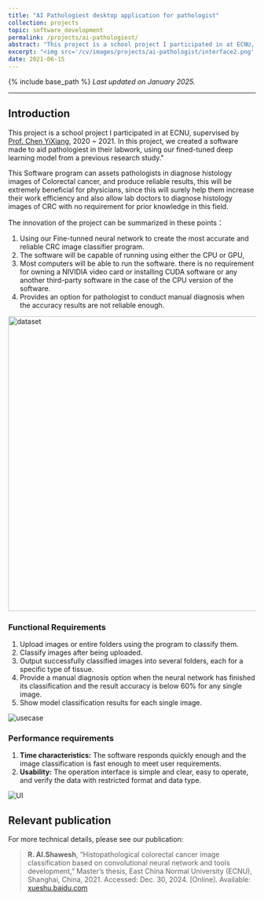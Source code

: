 ```yaml
---
title: "AI Pathologiest desktop application for pathologist"
collection: projects
topic: software_development
permalink: /projects/ai-pathologiest/
abstract: "This project is a school project I participated in at ECNU, supervised by <a href='https://faculty.ecnu.edu.cn/_s43/cyx_en/main.psp'>Prof. Chen YiXiang</a>, 2020 ~ 2021. In this project, we created a software made to aid pathologiest in their labwork, using our fined-tuned artificial model from a previous research study." 
excerpt: "<img src='/cv/images/projects/ai-pathologist/interface2.png' width='700px'>"
date: 2021-06-15
---
```


{% include base_path %}
*Last updated on January 2025.*

---

## Introduction

This project is a school project I participated in at ECNU, supervised by <a href='https://faculty.ecnu.edu.cn/_s43/cyx_en/main.psp'>Prof. Chen YiXiang</a>, 2020 ~ 2021. In this project, we created a software made to aid pathologiest in their labwork, using our fined-tuned deep learning model from a previous research study."

This Software program can assets pathologists in diagnose histology images of Colorectal cancer, and produce reliable results, this will be extremely beneficial for physicians, since this will surely help them increase their work efficiency and also allow lab doctors to diagnose histology images of CRC with no requirement for prior knowledge in this field.

The innovation of the project can be summarized in these points：

1. Using our Fine-tunned neural network to create the most accurate and reliable
CRC image classifier program.
2. The software will be capable of running using either the CPU or GPU,
3. Most computers will be able to run the software. there is no requirement for owning a NIVIDIA video card or installing CUDA software or any another third-party software in the case of the CPU version of the software.
4. Provides an option for pathologist to conduct manual diagnosis when the
accuracy results are not reliable enough.

<img src="/cv/images/projects/ai-pathologist/training_dataset.png" alt="dataset" width="600px"/>

### Functional Requirements

1. Upload images or entire folders using the program to classify them.
2. Classify images after being uploaded.
3. Output successfully classified images into several folders, each for a specific type of tissue.
4. Provide a manual diagnosis option when the neural network has finished its classification and the result accuracy is below 60% for any single image.
5. Show model classification results for each single image.

![usecase](/cv/images/projects/ai-pathologist/flowchart.png)

### Performance requirements

1. **Time characteristics:** The software responds quickly enough and the image classification is fast enough to meet user requirements.
2. **Usability:** The operation interface is simple and clear, easy to operate, and verify the data with restricted format and data type.

![UI](/cv/images/projects/ai-pathologist/user_interface.png)

## Relevant publication

For more technical details, please see our publication:

>**R. Al.Shawesh**, “Histopathological colorectal cancer image classification based on convolutional neural network and tools development,” Master’s thesis, East China Normal University (ECNU), Shanghai, China, 2021. Accessed: Dec. 30, 2024. [Online]. Available: [xueshu.baidu.com](https://xueshu.baidu.com/usercenter/paper/show?paperid=1v1y0e90f55404w0js3p00w0p5214691)
